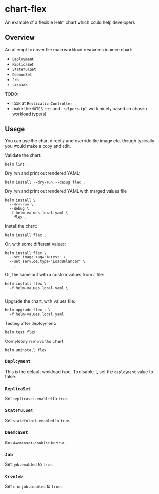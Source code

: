 # chart-flex
An example of a flexible Helm chart which could help developers

## Overview

An attempt to cover the main workload resources in once chart:

- `Deployment`
- `ReplicaSet`
- `StatefulSet`
- `DaemonSet`
- `Job`
- `CronJob`

TODO:
- look at `ReplicationController`
- make the `NOTES.txt` and `_helpers.tpl` work nicely based on chosen workload type(s)

## Usage

You can use the chart directly and override the image etc. though typically you would make a copy and edit.

<values table>

Validate the chart:

`helm lint .`

Dry run and print out rendered YAML:

`helm install --dry-run --debug flex .`

Dry run and print out rendered YAML with merged values file:

```
helm install \
  --dry-run \
  --debug \
  -f helm-values.local.yaml \
    flex .
```

Install the chart:

`helm install flex .`

Or, with some different values:

```
helm install flex \
  --set image.tag="latest" \
  --set service.type="LoadBalancer" \
    ,
```

Or, the same but with a custom values from a file:

```
helm install flex \
  -f helm-values.local.yaml \
    .
```

Upgrade the chart, with values file:

```
helm upgrade flex . \
  -f helm-values.local.yaml
```

Testing after deployment:

`helm test flex`

Completely remove the chart:

`helm uninstall flex`

### `Deployment`

This is the default workload type. To disable it, set the `deployment` value to false.

### `ReplicaSet`

Set `replicaset.enabled` to `true`.

### `StatefulSet`

Set `statefulset.enabled` to `true`.

### `DaemonSet`

Set `daemonset.enabled` to `true`.

### `Job`

Set `job.enabled` to `true`.

### `CronJob`

Set `cronjob.enabled` to `true`.
